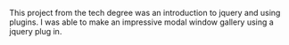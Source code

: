 This project from the tech degree was an introduction to jquery and using plugins. I was able to make an impressive modal window gallery using a jquery plug in.
